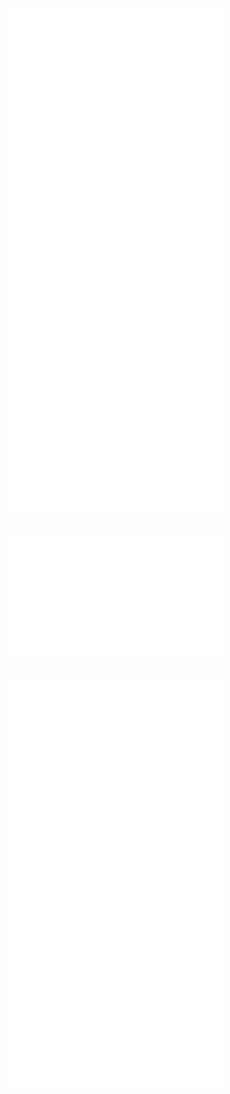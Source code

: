 ![Metrics](/metrics.plugin.base.svg)
![Metrics](/metrics.plugin.languages.svg)
![Metrics](/metrics.plugin.calendar.current.svg)
![Metrics](/metrics.plugin.habits.svg)

<br>

![Metrics](/metrics.plugin.pagespeed.svg)

<br>

![Metrics](/metrics.plugin.achievements.full.svg)

<!-- ![Metrics](/metrics.plugin.achievements.compact.svg) -->
